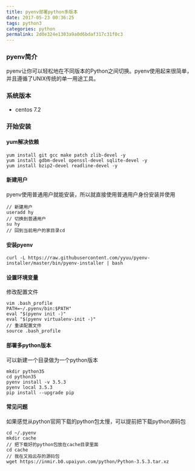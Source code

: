 ```yaml
---
title: pyenv部署python多版本
date: 2017-05-23 00:36:25
tags: python3
categories: python
permalink: 2d0e324e1303a9a0d6bdaf317c31f0c3
---
```

### pyenv简介
pyenv让你可以轻松地在不同版本的Python之间切换。pyenv使用起来很简单，并且遵循了UNIX传统的单一用途工具。
<!--more-->

### 系统版本

+ centos 7.2

### 开始安装
#### yum解决依赖
```
yum install git gcc make patch zlib-devel -y
yum install gdbm-devel openssl-devel sqlite-devel -y
yum install bzip2-devel readline-devel -y
```
#### 新建用户
pyenv使用普通用户就能安装，所以就直接使用普通用户身份安装并使用
```
// 新建用户
useradd hy
// 切换到普通用户
su hy
// 回到当前用户的家目录cd
```
#### 安装pyenv
```
curl -L https://raw.githubusercontent.com/yyuu/pyenv-installer/master/bin/pyenv-installer | bash
```
#### 设置环境变量
修改配置文件
```
vim .bash_profile
PATH=~/.pyenv/bin:$PATH"
eval "$(pyenv init -)"
eval "$(pyenv virtualenv-init -)"
// 重读配置文件
source .bash_profile
```
#### 部署多python版本
可以新建一个目录做为一个python版本
```
mkdir python35
cd python35
pyenv install -v 3.5.3
pyenv local 3.5.3
pip install --upgrade pip
```
#### 常见问题
如果感觉从python官网下载的python包太慢，可以提前把下载python源码包
```
cd ~/.pyenv
mkdir cache
// 把下载好的python包放在cache目录里面
cd cache
// 我在又拍云存的源码包
wget https://inmir.b0.upaiyun.com/python/Python-3.5.3.tar.xz
```
